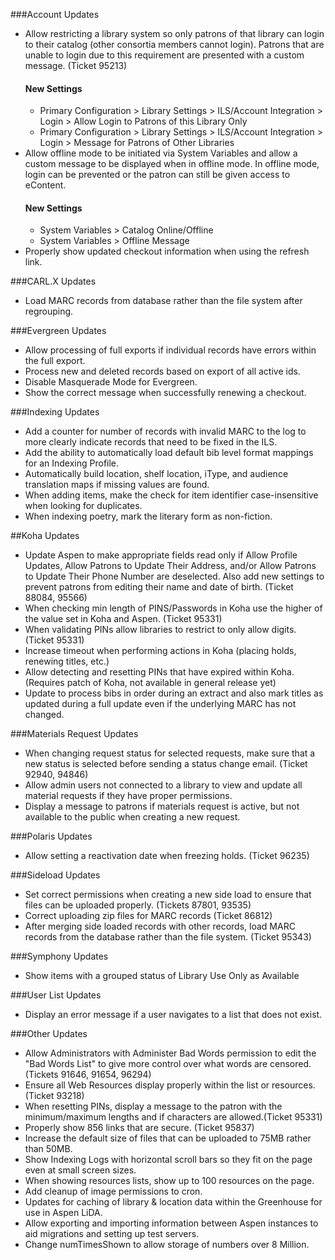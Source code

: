 ###Account Updates
- Allow restricting a library system so only patrons of that library can login to their catalog (other consortia members cannot login). Patrons that are unable to login due to this requirement are presented with a custom message. (Ticket 95213) 
  #### New Settings
  - Primary Configuration > Library Settings > ILS/Account Integration > Login > Allow Login to Patrons of this Library Only
  - Primary Configuration > Library Settings > ILS/Account Integration > Login > Message for Patrons of Other Libraries
- Allow offline mode to be initiated via System Variables and allow a custom message to be displayed when in offline mode. In offline mode, login can be prevented or the patron can still be given access to eContent. 
  #### New Settings
  - System Variables > Catalog Online/Offline
  - System Variables > Offline Message
- Properly show updated checkout information when using the refresh link.

###CARL.X Updates
- Load MARC records from database rather than the file system after regrouping. 

###Evergreen Updates
- Allow processing of full exports if individual records have errors within the full export.
- Process new and deleted records based on export of all active ids. 
- Disable Masquerade Mode for Evergreen.
- Show the correct message when successfully renewing a checkout. 

###Indexing Updates
- Add a counter for number of records with invalid MARC to the log to more clearly indicate records that need to be fixed in the ILS.
- Add the ability to automatically load default bib level format mappings for an Indexing Profile. 
- Automatically build location, shelf location, iType, and audience translation maps if missing values are found.
- When adding items, make the check for item identifier case-insensitive when looking for duplicates. 
- When indexing poetry, mark the literary form as non-fiction. 

##Koha Updates
- Update Aspen to make appropriate fields read only if Allow Profile Updates, Allow Patrons to Update Their Address, and/or Allow Patrons to Update Their Phone Number are deselected. Also add new settings to prevent patrons from editing their name and date of birth. (Ticket 88084, 95566)
- When checking min length of PINS/Passwords in Koha use the higher of the value set in Koha and Aspen. (Ticket 95331)
- When validating PINs allow libraries to restrict to only allow digits. (Ticket 95331)
- Increase timeout when performing actions in Koha (placing holds, renewing titles, etc.)
- Allow detecting and resetting PINs that have expired within Koha. (Requires patch of Koha, not available in general release yet) 
- Update to process bibs in order during an extract and also mark titles as updated during a full update even if the underlying MARC has not changed. 

###Materials Request Updates
- When changing request status for selected requests, make sure that a new status is selected before sending a status change email. (Ticket 92940, 94846)
- Allow admin users not connected to a library to view and update all material requests if they have proper permissions. 
- Display a message to patrons if materials request is active, but not available to the public when creating a new request. 

###Polaris Updates
- Allow setting a reactivation date when freezing holds. (Ticket 96235) 

###Sideload Updates
- Set correct permissions when creating a new side load to ensure that files can be uploaded properly. (Tickets 87801, 93535)
- Correct uploading zip files for MARC records (Ticket 86812)
- After merging side loaded records with other records, load MARC records from the database rather than the file system. (Ticket 95343)

###Symphony Updates
- Show items with a grouped status of Library Use Only as Available

###User List Updates
- Display an error message if a user navigates to a list that does not exist.

###Other Updates
- Allow Administrators with Administer Bad Words permission to edit the "Bad Words List" to give more control over what words are censored. (Tickets 91646, 91654, 96294)
- Ensure all Web Resources display properly within the list or resources. (Ticket 93218)
- When resetting PINs, display a message to the patron with the minimum/maximum lengths and if characters are allowed.(Ticket 95331)
- Properly show 856 links that are secure. (Ticket 95837)
- Increase the default size of files that can be uploaded to 75MB rather than 50MB.
- Show Indexing Logs with horizontal scroll bars so they fit on the page even at small screen sizes. 
- When showing resources lists, show up to 100 resources on the page. 
- Add cleanup of image permissions to cron.
- Updates for caching of library & location data within the Greenhouse for use in Aspen LiDA.
- Allow exporting and importing information between Aspen instances to aid migrations and setting up test servers. 
- Change numTimesShown to allow storage of numbers over 8 Million.
